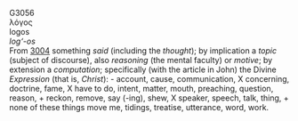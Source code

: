 <body>
  <p>G3056<br>  λόγος  <br> logos  <br><i>log‘-os </i><br>From <a href="g3004.htm">3004</a>  something <i>said</i> (including the <i>thought</i>); by implication a <i>topic</i> (subject of discourse), also <i>reasoning</i> (the mental faculty) or <i>motive</i>; by extension a <i>computation</i>; specifically (with the article in John) the Divine <i>Expression</i> (that is, <i>Christ</i>): - account, cause, communication, X concerning, doctrine, fame, X have to do, intent, matter, mouth, preaching, question, reason, + reckon, remove, say (-ing), shew, X speaker, speech, talk, thing, + none of these things move me, tidings, treatise, utterance, word, work.<br></p>
 </body>